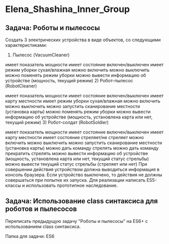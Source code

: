 # Elena_Shashina_Inner_Group

## Задача: Роботы и пылесосы

Создать 3 электрических устройства в виде объектов, со следующими характеристиками:

1) Пылесос (VacuumCleaner)

имеет показатель мощности
имеет состояние включен/выключен
имеет режим уборки сухая/влажная
можно включить
можно выключить
можно поменять режим уборки
можно вывести информацию об устройстве (мощность, текущий режим)
2) Робот-пылесос (RobotCleaner)

имеет показатель мощности
имеет состояние включен/выключен
имеет карту местности
имеет режим уборки сухая/влажная
можно включить
можно выключить
можно запустить сканирование местности (установка карты)
можно поменять режим уборки
можно вывести информацию об устройстве (мощность, установлена карта или нет, текущий режим)
3) Робот-солдат (RobotSoldier)

имеет показатель мощности
имеет состояние включен/выключен
имеет карту местности
имеет состояние стреляет/не стреляет
можно включить
можно выключить
можно запустить сканирование местности (установка карты)
можно дать команду стрелять
можно дать команду прекратить стрелять
можно вывести информацию об устройстве (мощность, установлена карта или нет, текущий статус стрельбы)
можно вывести текущий статус стрельбы (стреляет или нет)
При совершении действия устройством должна выводиться информация в консоль браузера. Если устройство выключено, то действия не должны совершаться при попытке их запуска. Для реализации написать ES5-классы и использовать прототипное наследование.

## Задача: Использование class синтаксиса для роботов и пылесосов

Переписать предыдущую задачу "Роботы и пылесосы" на ES6+ с использованием class синтаксиса.

Папка для задачи: ES6
